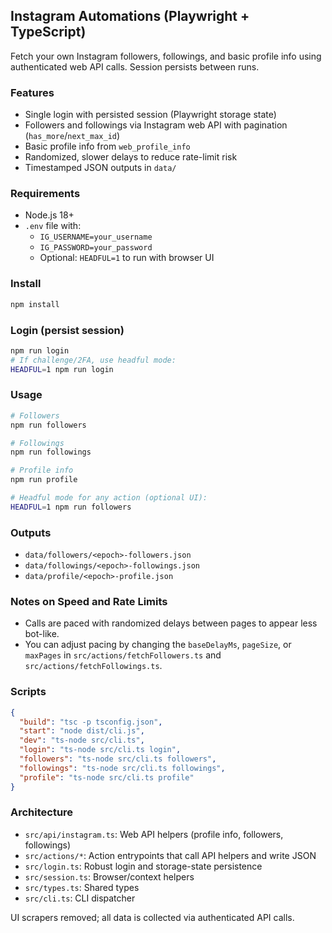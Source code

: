 ## Instagram Automations (Playwright + TypeScript)

Fetch your own Instagram followers, followings, and basic profile info using authenticated web API calls. Session persists between runs.

### Features

- Single login with persisted session (Playwright storage state)
- Followers and followings via Instagram web API with pagination (`has_more`/`next_max_id`)
- Basic profile info from `web_profile_info`
- Randomized, slower delays to reduce rate-limit risk
- Timestamped JSON outputs in `data/`

### Requirements

- Node.js 18+
- `.env` file with:
  - `IG_USERNAME=your_username`
  - `IG_PASSWORD=your_password`
  - Optional: `HEADFUL=1` to run with browser UI

### Install

```bash
npm install
```

### Login (persist session)

```bash
npm run login
# If challenge/2FA, use headful mode:
HEADFUL=1 npm run login
```

### Usage

```bash
# Followers
npm run followers

# Followings
npm run followings

# Profile info
npm run profile

# Headful mode for any action (optional UI):
HEADFUL=1 npm run followers
```

### Outputs

- `data/followers/<epoch>-followers.json`
- `data/followings/<epoch>-followings.json`
- `data/profile/<epoch>-profile.json`

### Notes on Speed and Rate Limits

- Calls are paced with randomized delays between pages to appear less bot-like.
- You can adjust pacing by changing the `baseDelayMs`, `pageSize`, or `maxPages` in `src/actions/fetchFollowers.ts` and `src/actions/fetchFollowings.ts`.

### Scripts

```json
{
  "build": "tsc -p tsconfig.json",
  "start": "node dist/cli.js",
  "dev": "ts-node src/cli.ts",
  "login": "ts-node src/cli.ts login",
  "followers": "ts-node src/cli.ts followers",
  "followings": "ts-node src/cli.ts followings",
  "profile": "ts-node src/cli.ts profile"
}
```

### Architecture

- `src/api/instagram.ts`: Web API helpers (profile info, followers, followings)
- `src/actions/*`: Action entrypoints that call API helpers and write JSON
- `src/login.ts`: Robust login and storage-state persistence
- `src/session.ts`: Browser/context helpers
- `src/types.ts`: Shared types
- `src/cli.ts`: CLI dispatcher

UI scrapers removed; all data is collected via authenticated API calls.
